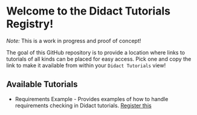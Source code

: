 # Welcome to the Didact Tutorials Registry!

*Note:* This is a work in progress and proof of concept!

The goal of this GitHub repository is to provide a location where links to tutorials of all kinds can be placed for easy access. Pick one and copy the link to make it available from within your `Didact Tutorials` view! 

## Available Tutorials

* Requirements Example - Provides examples of how to handle requirements checking in Didact tutorials. [Register this](vscode://redhat.vscode-didact?commandId=vscode.didact.registry.addUri&&https=raw.githubusercontent.com/redhat-developer/vscode-didact/master/examples/requirements.example.didact.md&&name=Requirements%20Example&&category=From%20The%20Web)

<!-- <a href='didact://?commandId=vscode.didact.validateAllRequirements' title='Validate all requirements!'><button>Validate all Requirements at Once!</button></a> -->
